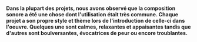 #### Dans la plupart des projets, nous avons observé que la composition sonore a été une chose dont l'utilisation était très commune. Chaque projet a son propre style et thème lors de l'introduction de celle-ci dans l'oeuvre. Quelques une sont calmes, relaxantes et appaisantes tandis que d'autres sont boulversantes, évocatrices de peur ou encore troublantes. 
